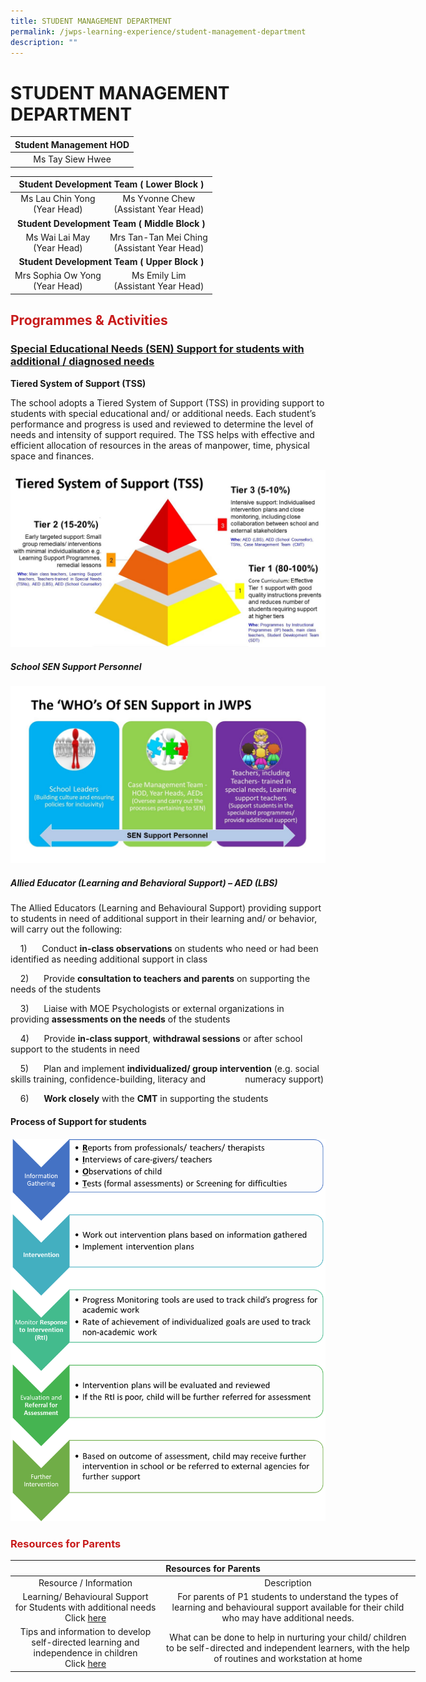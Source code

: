 ```yaml
---
title: STUDENT MANAGEMENT DEPARTMENT
permalink: /jwps-learning-experience/student-management-department
description: ""
---
```

# STUDENT MANAGEMENT DEPARTMENT

| Student Management HOD |
|:----------------------:|
|    Ms Tay Siew Hwee    |

<table>
<thead>
  <tr>
    <th colspan="2" style="text-align: center;">Student Development Team ( Lower Block )</th>
  </tr>
</thead>
<tbody>
  <tr>
    <td style="text-align: center;">Ms Lau Chin Yong<br>(Year Head)</td>
    <td style="text-align: center;">Ms Yvonne Chew<br>(Assistant Year Head)</td>
  </tr>
  <tr>
		<td colspan="2" style="text-align: center;"><b>Student Development Team ( Middle Block )</b></td>
  </tr>
  <tr>
		<td style="text-align: center;"> Ms Wai Lai May<br>(Year Head)<br></td>
    <td style="text-align: center;">Mrs Tan-Tan Mei Ching<br>(Assistant Year Head)</td>
  </tr>
  <tr>
		<td colspan="2" style="text-align: center;"><b>Student Development Team ( Upper Block )</b></td>
  </tr>
  <tr>
    <td style="text-align: center;">Mrs Sophia Ow Yong<br>(Year Head)</td>
    <td style="text-align: center;">Ms Emily Lim<br>(Assistant Year Head)</td>
  </tr>
</tbody>
</table>

## <span style = "color: #c81b1b"> <b>Programmes & Activities</b> </span>

### <span><b><u>Special Educational Needs (SEN) Support for students with additional / diagnosed needs</u></b></span>

**Tiered System of Support (TSS)**

The school adopts a Tiered System of Support (TSS) in providing support to students with special educational and/ or additional needs. Each student’s performance and progress is used and reviewed to determine the level of needs and intensity of support required. The TSS helps with effective and efficient allocation of resources in the areas of manpower, time, physical space and finances.

![](/images/JWPS%20LEARNING%20EXPERIENCE/STUDENT%20MANAGEMENT%20DEPARTMENT/TSS.jpg)

##### **School SEN Support Personnel**
![](/images/JWPS%20LEARNING%20EXPERIENCE/STUDENT%20MANAGEMENT%20DEPARTMENT/WHO.jpg)

##### **Allied Educator (Learning and Behavioral Support) – AED (LBS)**

The Allied Educators (Learning and Behavioural Support) providing support to students in need of additional support in their learning and/ or behavior, will carry out the following:

    1)      Conduct **in-class observations** on students who need or had been identified as needing additional support in class

    2)      Provide **consultation to teachers and parents** on supporting the needs of the students

    3)      Liaise with MOE Psychologists or external organizations in providing **assessments on the needs** of the students

    4)      Provide **in-class support**, **withdrawal sessions** or after school support to the students in need

    5)      Plan and implement **individualized/ group intervention** (e.g. social skills training, confidence-building, literacy and                numeracy support)

    6)      **Work closely** with the **CMT** in supporting the students

#### **Process of Support for students**
![](/images/JWPS%20LEARNING%20EXPERIENCE/STUDENT%20MANAGEMENT%20DEPARTMENT/SFS.png)

### <span style = "color: #c81b1b"> <b>Resources for Parents</b> </span>

<table style="undefined;table-layout: fixed; width: 648px">
<colgroup>
<col style="width: 240px">
<col style="width: 408px">
</colgroup>
<thead>
  <tr>
    <th colspan="2" style="text-align: center;">Resources for Parents</th>
  </tr>
</thead>
<tbody>
  <tr>
    <td style="text-align: center;"> Resource / Information</td>
    <td style="text-align: center;">Description                                                  </td>
  </tr>
  <tr>
    <td style="text-align: center;">Learning/ Behavioural Support<br>for Students with additional needs<br>Click <a href="https://jurongwestpri-moe-edu-sg-admin.cwp.sg/qql/slot/u363/Departments/SMD/Admin%20Day%202019%20Parents%20resources.pdf">here</a></td>
    <td style="text-align: center;">For parents of P1 students to understand the types of learning and behavioural support available for their child who may have additional needs.</td>
  </tr>
  <tr>
    <td style="text-align: center;">Tips and information to develop<br>self-directed learning and<br>independence in children<br>Click <a href="https://jurongwestpri-moe-edu-sg-admin.cwp.sg/qql/slot/u363/Departments/SMD/Helping%20your%20child%20be%20a%20self-directed%20learner.pptx.pdf">here</a></td>
    <td style="text-align: center;">What can be done to help in nurturing your child/ children to be self-directed and independent learners, with the help of routines and workstation at home</td>
  </tr>
</tbody>
</table>